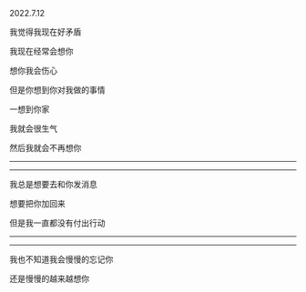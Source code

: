 2022.7.12

我觉得我现在好矛盾

我现在经常会想你

想你我会伤心

但是你想到你对我做的事情

一想到你家

我就会很生气

然后我就会不再想你

----------

--------------

我总是想要去和你发消息

想要把你加回来

但是我一直都没有付出行动

-------

-------------

我也不知道我会慢慢的忘记你

还是慢慢的越来越想你

